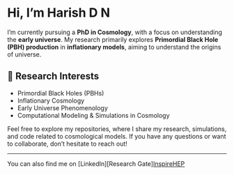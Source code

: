 # Hi, I’m Harish D N

I’m currently pursuing a **PhD in Cosmology**, with a focus on understanding the **early universe**. My research primarily explores **Primordial Black Hole (PBH) production** in **inflationary models**, aiming to understand the origins of universe.

## 🔬 Research Interests
- Primordial Black Holes (PBHs)
- Inflationary Cosmology
- Early Universe Phenomenology
- Computational Modeling & Simulations in Cosmology

Feel free to explore my repositories, where I share my research, simulations, and code related to cosmological models. If you have any questions or want to collaborate, don’t hesitate to reach out!

---

You can also find me on [LinkedIn][Research Gate][InspireHEP](https://inspirehep.net/authors/2804915)

